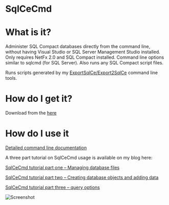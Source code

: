 # SqlCeCmd

# What is it?

Administer SQL Compact databases directly from the command line, without having Visual Studio or SQL Server Management Studio installed. Only requires NetFx 2.0 and SQL Compact installed. Command line options similar to sqlcmd (for SQL Server). Also runs any SQL Compact script files. 

Runs scripts generated by my [ExportSqlCe/Export2SqlCe](https://github.com/ErikEJ/SqlCeToolbox) command line tools.

# How do I get it?

Download from the [here](https://github.com/ErikEJ/SqlCeCmd/releases)

# How do I use it

[Detailed command line documentation](https://github.com/ErikEJ/SqlCeCmd/wiki)

A three part tutorial on SqlCeCmd usage is available on my blog here: 

[SqlCeCmd tutorial part one – Managing database files](http://erikej.blogspot.com/2009/04/sqlcecmd-tutorial-part-one-managing.html)

[SqlCeCmd tutorial part two – Creating database objects and adding data](http://erikej.blogspot.com/2009/05/sqlcecmd-tutorial-part-two-creating.html)

[SqlCeCmd tutorial part three – query options](http://erikej.blogspot.com/2009/07/sqlcecmd-tutorial-part-three-query.html)

![Screenshot](https://github.com/ErikEJ/SqlCeCmd/blob/master/img/sqlcmd.png)
